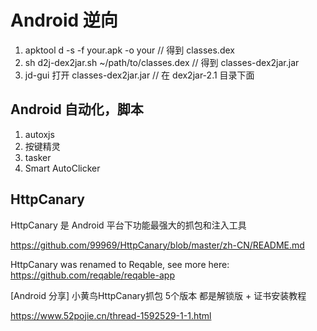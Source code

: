# Android 逆向

1. apktool d -s -f your.apk -o your // 得到 classes.dex
2. sh d2j-dex2jar.sh ~/path/to/classes.dex // 得到 classes-dex2jar.jar
3. jd-gui 打开 classes-dex2jar.jar // 在 dex2jar-2.1 目录下面

## Android 自动化，脚本

1. autoxjs
2. 按键精灵
3. tasker
4. Smart AutoClicker

## HttpCanary

HttpCanary 是 Android 平台下功能最强大的抓包和注入工具

https://github.com/99969/HttpCanary/blob/master/zh-CN/README.md

HttpCanary was renamed to Reqable, see more here: https://github.com/reqable/reqable-app

[Android 分享] 小黄鸟HttpCanary抓包 5个版本 都是解锁版 + 证书安装教程

https://www.52pojie.cn/thread-1592529-1-1.html